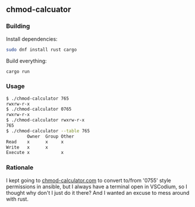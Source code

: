 ## chmod-calcuator

### Building

Install dependencies:
```bash
sudo dnf install rust cargo
```

Build everything:
```bash
cargo run
```

### Usage

```bash
$ ./chmod-calculator 765
rwxrw-r-x
$ ./chmod-calculator 0765
rwxrw-r-x
$ ./chmod-calculator rwxrw-r-x
765
$ ./chmod-calculator --table 765
        Owner  Group Other
Read    x      x     x
Write   x      x
Execute x            x
```

### Rationale

I kept going to [chmod-calculator.com](https://chmod-calculator.com/) to convert to/from '0755' style permissions in ansible, but I always have a terminal open in VSCodium, so I thought why don't I just do it there?  And I wanted an excuse to mess around with rust.
